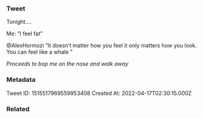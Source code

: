 ### Tweet
Tonight….

Me: “I feel fat”

@AlexHormozi “It doesn’t matter how you feel it only matters how you look. You can feel like a whale ”

*Proceeds to bop me on the nose and walk away*

### Metadata
Tweet ID: 1515517969559953408
Created At: 2022-04-17T02:30:15.000Z

### Related

